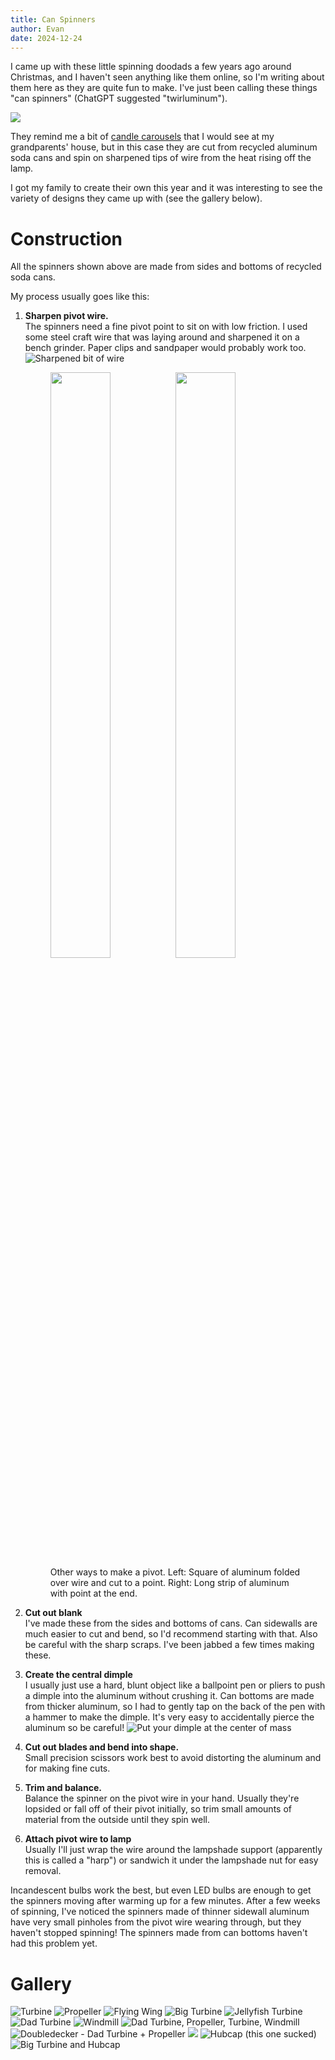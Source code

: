 ```yaml
---
title: Can Spinners
author: Evan
date: 2024-12-24
---
```


I came up with these little spinning doodads a few years ago around Christmas, and I haven't seen anything like them online, so I'm writing about them here as they are quite fun to make.  I've just been calling these things "can spinners" (ChatGPT suggested "twirluminum").

<!-- ![](out1.gif) -->
![](IMG_4795.webp)

They remind me a bit of [candle carousels](https://en.wikipedia.org/wiki/Christmas_pyramid) that I would see at my grandparents' house, but in this case they are cut from recycled aluminum soda cans and spin on sharpened tips of wire from the heat rising off the lamp.

I got my family to create their own this year and it was interesting to see the variety of designs they came up with (see the gallery below).


# Construction

All the spinners shown above are made from sides and bottoms of recycled soda cans.

My process usually goes like this:

1. **Sharpen pivot wire.**<br>
   The spinners need a fine pivot point to sit on with low friction.  I used some steel craft wire that was laying around and sharpened it on a bench grinder.  Paper clips and sandpaper would probably work too.
   ![Sharpened bit of wire](wire.jpg)
   <figure>
   <img src="tip.jpg" width="49%" class="inline"/>
   <img src="can_tip.jpg" width="49%" class="inline"/>
   <figcaption>Other ways to make a pivot.  Left: Square of aluminum folded over wire and cut to a point.  Right: Long strip of aluminum with point at the end.</figcaption>
   </figure>


3. **Cut out blank**<br>
    I've made these from the sides and bottoms of cans.  Can sidewalls are much easier to cut and bend, so I'd recommend starting with that.  Also be careful with the sharp scraps.  I've been jabbed a few times making these.

4. **Create the central dimple**<br>
   I usually just use a hard, blunt object like a ballpoint pen or pliers to push a dimple into the aluminum without crushing it.  Can bottoms are made from thicker aluminum, so I had to gently tap on the back of the pen with a hammer to make the dimple.
   It's very easy to accidentally pierce the aluminum so be careful!
   ![Put your dimple at the center of mass](dimple.jpg)

5. **Cut out blades and bend into shape.**<br>
   Small precision scissors work best to avoid distorting the aluminum and for making fine cuts.
   

6. **Trim and balance.**<br>
   Balance the spinner on the pivot wire in your hand.  Usually they're lopsided or fall off of their pivot initially, so trim small amounts of material from the outside until they spin well.
   
7. **Attach pivot wire to lamp**<br>
   Usually I'll just wrap the wire around the lampshade support (apparently this is called a "harp") or sandwich it under the lampshade nut for easy removal.
   
Incandescent bulbs work the best, but even LED bulbs are enough to get the spinners moving after warming up for a few minutes.  After a few weeks of spinning, I've noticed the spinners made of thinner sidewall aluminum have very small pinholes from the pivot wire wearing through, but they haven't stopped spinning!  The spinners made from can bottoms haven't had this problem yet.

# Gallery

![Turbine](turbine.jpg)
![Propeller](propeller.jpg)
![Flying Wing](out2.gif)
![Big Turbine](big_turbine.jpg)
![Jellyfish Turbine](jellyfish_turbine.jpg)
![Dad Turbine](dad_turbine.jpg)
![Windmill](windmill.jpg)
![Dad Turbine, Propeller, Turbine, Windmill](IMG_4795.webp)
![Doubledecker - Dad Turbine + Propeller](double.jpg)
![](IMG_5100.webp)
![Hubcap (this one sucked)](hubcap.jpg)
![Big Turbine and Hubcap](IMG_4798.webp)